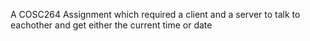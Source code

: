 A COSC264 Assignment which required a client and a server to talk to eachother and get either the current time or date
